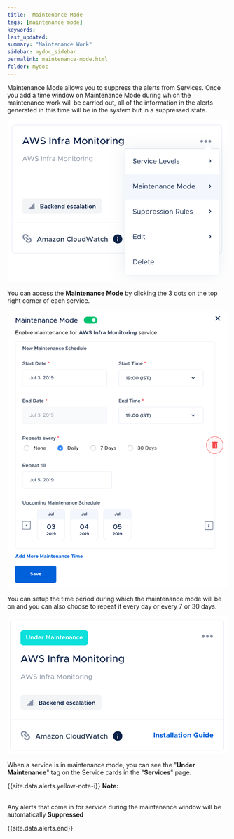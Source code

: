 ```yaml
---
title:  Maintenance Mode
tags: [maintenance mode]
keywords:
last_updated: 
summary: "Maintenance Work"
sidebar: mydoc_sidebar
permalink: maintenance-mode.html
folder: mydoc
---
```


Maintenance Mode allows you to suppress the alerts from Services. Once you add a time window on Maintenance Mode during which the maintenance work will be carried out, all of the information in the alerts generated in this time will be in the system but in a suppressed state. 

![](images/maintenance_1.png)

You can access the **Maintenance Mode** by clicking the 3 dots on the top right corner of each service.

![](images/maintenance_2.png)

You can setup the time period during which the maintenance mode will be on and you can also choose to repeat it every day or every 7 or 30 days.

![](images/maintenance_3.png)

When a service is in maintenance mode, you can see the "**Under Maintenance**" tag on the Service cards in the "**Services**" page.

{{site.data.alerts.yellow-note-i}}
<b>Note:</b>
<p><br/>Any alerts that come in for service during the maintenance window will be automatically <b>Suppressed</b></p>
{{site.data.alerts.end}}